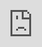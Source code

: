 ```yaml
---
title: Questionnaire
image: /images/team.jpg
imageMeta:
  attribution:
  attributionLink:
featured: true
authors:
  - howl
date: Monday Jun 3 2018 17:55:01 GMT+0100 (IST)
tags:
  - getting-started
---
```

 <html> <head> <meta name="viewport" content="width=device-width, initial-scale=1.0, maximum-scale=1.0, user-scalable=0"> <title>Counter</title> <style type="text/css"> html{ margin: 0; height: 100%; overflow: hidden; } iframe{ position: absolute; left:0; right:0; bottom:0; top:0; border:0; } </style> </head> <body> <iframe id="typeform-full" width="100%" height="100%" frameborder="0" src="https://anthony424356.typeform.com/to/fWO6Uh"></iframe> <script type="text/javascript" src="https://embed.typeform.com/embed.js"></script> </body> </html>